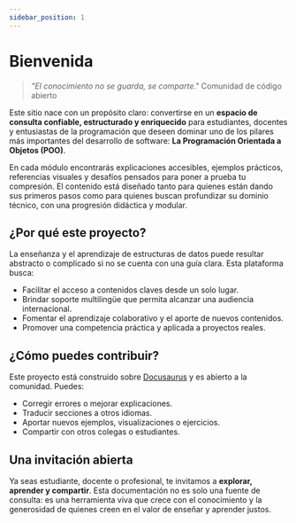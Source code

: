 ```yaml
---
sidebar_position: 1
---
```


# Bienvenida

> *"El conocimiento no se guarda, se comparte."* Comunidad de código abierto

Este sitio nace con un propósito claro: convertirse en un **espacio de consulta confiable, estructurado y enriquecido** para estudiantes, docentes y entusiastas de la programación que deseen dominar uno de los pilares más importantes del desarrollo de software: **La Programación Orientada a Objetos (POO)**.

En cada módulo encontrarás explicaciones accesibles, ejemplos prácticos, referencias visuales y desafíos pensados para poner a prueba tu compresión. El contenido está diseñado tanto para quienes están dando sus primeros pasos como para quienes buscan profundizar su dominio técnico, con una progresión didáctica y modular.

## ¿Por qué este proyecto?

La enseñanza y el aprendizaje de estructuras de datos puede resultar abstracto o complicado si no se cuenta con una guía clara. Esta plataforma busca:

- Facilitar el acceso a contenidos claves desde un solo lugar.
- Brindar soporte multilingüe que permita alcanzar una audiencia internacional.
- Fomentar el aprendizaje colaborativo y el aporte de nuevos contenidos.
- Promover una competencia práctica y aplicada a proyectos reales.

## ¿Cómo puedes contribuir?

Este proyecto está construido sobre [Docusaurus](https://docusaurus.io/docs) y es abierto a la comunidad. Puedes:

- Corregir errores o mejorar explicaciones.
- Traducir secciones a otros idiomas.
- Aportar nuevos ejemplos, visualizaciones o ejercicios.
- Compartir con otros colegas o estudiantes.

## Una invitación abierta

Ya seas estudiante, docente o profesional, te invitamos a **explorar, aprender y compartir**. Esta documentación no es solo una fuente de consulta: es una herramienta viva que crece con el conocimiento y la generosidad de quienes  creen en el valor de enseñar y aprender justos.
